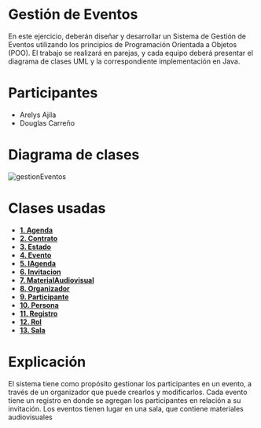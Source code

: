 # Gestión de Eventos
En este ejercicio, deberán diseñar y desarrollar un Sistema de Gestión de Eventos utilizando los principios de Programación Orientada a Objetos (POO). El trabajo se realizará en parejas, y cada equipo deberá presentar el diagrama de clases UML y la correspondiente implementación en Java.

# Participantes
- Arelys Ajila
- Douglas Carreño

# Diagrama de clases
![gestionEventos](https://github.com/user-attachments/assets/671d4970-dd97-4090-ab37-b9faf00cc108)




# Clases usadas
- **[1. Agenda]()**
- **[2. Contrato]()**
- **[3. Estado]()**
- **[4. Evento]()**
- **[5. IAgenda]()**
- **[6. Invitacion]()**
- **[7. MaterialAudiovisual]()**
- **[8. Organizador]()**
- **[9. Participante]()**
- **[10. Persona]()**
- **[11. Registro]()**
- **[12. Rol]()**
- **[13. Sala]()**



# Explicación
El sistema tiene como propósito gestionar los participantes en un evento, a través de un organizador que puede crearlos y modificarlos. Cada evento tiene un registro en donde se agregan los participantes en relación a su invitación. Los eventos tienen lugar en una sala, que contiene materiales audiovisuales
